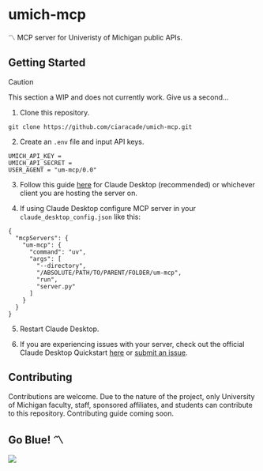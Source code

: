 # umich-mcp
〽️ MCP server for Univeristy of Michigan public APIs.

## Getting Started
> [!CAUTION]
> This section a WIP and does not currently work. Give us a second...

1. Clone this repository.
```
git clone https://github.com/ciaracade/umich-mcp.git
```

2. Create an `.env` file and input API keys.
```
UMICH_API_KEY = 
UMICH_API_SECRET = 
USER_AGENT = "um-mcp/0.0"
```

3. Follow this guide [here](https://modelcontextprotocol.io/quickstart/user) for Claude Desktop (recommended) or whichever client you are hosting the server on.

4. If using Claude Desktop configure MCP server in your `claude_desktop_config.json` like this:
```
{
  "mcpServers": {
    "um-mcp": {
      "command": "uv",
      "args": [
        "--directory",
        "/ABSOLUTE/PATH/TO/PARENT/FOLDER/um-mcp",
        "run",
        "server.py"
      ]
    }
  }
}
```

5. Restart Claude Desktop.

6. If you are experiencing issues with your server, check out the official Claude Desktop Quickstart [here](https://modelcontextprotocol.io/quickstart/user) or [submit an issue](https://github.com/ciaracade/umich-mcp/issues).

## Contributing
Contributions are welcome. Due to the nature of the project, only University of Michigan faculty, staff, sponsored affiliates, and students can contribute to this repository. Contributing guide coming soon.

## Go Blue! 〽️
<a href="https://github.com/ciaracade/umich-mcp/graphs/contributors">
  <img src="https://contrib.rocks/image?repo=ciaracade/umich-mcp" />
</a>